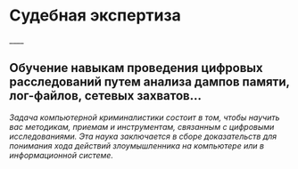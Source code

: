 <h1>Судебная экспертиза</h1>
____
<h2>Обучение навыкам проведения цифровых расследований путем анализа дампов памяти, лог-файлов, сетевых захватов...</h2>

<i>Задача компьютерной криминалистики состоит в том, чтобы научить вас методикам, приемам и инструментам, связанным с цифровыми исследованиями. 
Эта наука заключается в сборе доказательств для понимания хода действий злоумышленника на компьютере или в информационной системе.</i>
